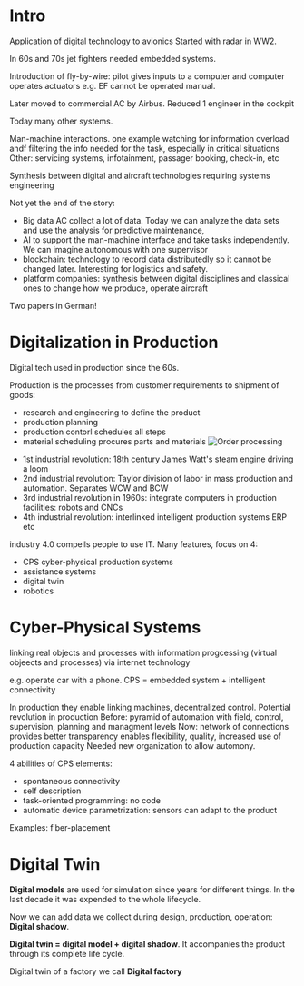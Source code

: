 # Intro

Application of digital technology to avionics
Started with radar in WW2.

In 60s and 70s jet fighters needed embedded systems.

Introduction of fly-by-wire: pilot gives inputs to a computer and computer operates actuators
e.g. EF cannot be operated manual.

Later moved to commercial AC by Airbus. Reduced 1 engineer in the cockpit

Today many other systems.

Man-machine interactions. one example watching for information overload andf filtering the info needed for the task, especially in critical situations
Other: servicing systems, infotainment, passager booking, check-in, etc

Synthesis between digital and aircraft technologies requiring systems engineering

Not yet the end of the story: 
* Big data AC collect a lot of data. Today we can analyze  the data sets and use the analysis for predictive maintenance, 
* AI to support the man-machine interface and take tasks independently. We can imagine autonomous with one supervisor
* blockchain: technology to record data distributedly so it cannot be changed later. Interesting for logistics and safety.
* platform companies:
synthesis between digital disciplines and classical ones to change how we produce, operate aircraft

Two papers in German!

# Digitalization in Production

Digital tech used in production since the 60s.

Production is the processes from customer requirements to shipment of goods:
- research and engineering to define the product
- production planning
- production contorl schedules all steps
- material scheduling procures parts and materials
![Order processing](./assets/order-processing.png)

* 1st industrial revolution: 18th century James Watt's steam engine driving a loom 
* 2nd industrial revolution: Taylor division of labor in mass production and automation. Separates WCW and BCW
* 3rd industrial revolution in 1960s: integrate computers in production facilities: robots and CNCs
* 4th industrial revolution: interlinked intelligent production systems ERP etc

industry 4.0 compells people to use IT. Many features, focus on 4:
* CPS cyber-physical production systems
* assistance systems
* digital twin
* robotics

# Cyber-Physical Systems

linking real objects and processes with information progcessing (virtual objeects and processes) via internet technology

e.g. operate car with a phone. 
CPS = embedded system + intelligent connectivity

In production they enable linking machines, decentralized control.
Potential revolution in production
Before: pyramid of automation with field, control, supervision, planning and managment levels
Now: network of connections provides better transparency enables flexibility, quality, increased use of production capacity
Needed new organization to allow automony.

4 abilities of CPS elements:
* spontaneous connectivity
* self description
* task-oriented programming: no code
* automatic device parametrization: sensors can adapt to the product

Examples: fiber-placement

# Digital Twin

**Digital models** are used for simulation since years for different things. In the last decade it was expended to the whole lifecycle. 

Now we can add data we collect during design, production, operation: **Digital shadow**. 

**Digital twin = digital model + digital shadow**. It accompanies the product through its complete life cycle.

Digital twin of a factory we call **Digital factory**

